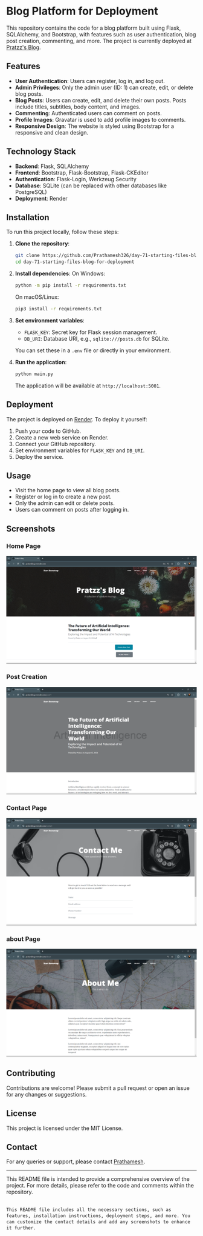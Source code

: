 # Blog Platform for Deployment

This repository contains the code for a blog platform built using Flask, SQLAlchemy, and Bootstrap, with features such as user authentication, blog post creation, commenting, and more. The project is currently deployed at [Pratzz's Blog](https://pratzzsblog.onrender.com/).

## Features

- **User Authentication**: Users can register, log in, and log out.
- **Admin Privileges**: Only the admin user (ID: 1) can create, edit, or delete blog posts.
- **Blog Posts**: Users can create, edit, and delete their own posts. Posts include titles, subtitles, body content, and images.
- **Commenting**: Authenticated users can comment on posts.
- **Profile Images**: Gravatar is used to add profile images to comments.
- **Responsive Design**: The website is styled using Bootstrap for a responsive and clean design.

## Technology Stack

- **Backend**: Flask, SQLAlchemy
- **Frontend**: Bootstrap, Flask-Bootstrap, Flask-CKEditor
- **Authentication**: Flask-Login, Werkzeug Security
- **Database**: SQLite (can be replaced with other databases like PostgreSQL)
- **Deployment**: Render

## Installation

To run this project locally, follow these steps:

1. **Clone the repository**:
   ```bash
   git clone https://github.com/Prathamesh326/day-71-starting-files-blog-for-deployment.git
   cd day-71-starting-files-blog-for-deployment
   ```

2. **Install dependencies**:
   On Windows:
   ```bash
   python -m pip install -r requirements.txt
   ```
   On macOS/Linux:
   ```bash
   pip3 install -r requirements.txt
   ```

3. **Set environment variables**:
   - `FLASK_KEY`: Secret key for Flask session management.
   - `DB_URI`: Database URI, e.g., `sqlite:///posts.db` for SQLite.

   You can set these in a `.env` file or directly in your environment.

4. **Run the application**:
   ```bash
   python main.py
   ```

   The application will be available at `http://localhost:5001`.

## Deployment

The project is deployed on [Render](https://pratzzsblog.onrender.com/). To deploy it yourself:

1. Push your code to GitHub.
2. Create a new web service on Render.
3. Connect your GitHub repository.
4. Set environment variables for `FLASK_KEY` and `DB_URI`.
5. Deploy the service.

## Usage

- Visit the home page to view all blog posts.
- Register or log in to create a new post.
- Only the admin can edit or delete posts.
- Users can comment on posts after logging in.

## Screenshots

### Home Page
![Home Page](screenshots/home.png)

### Post Creation 
![Post Creation](screenshots/post.png)

### Contact Page
![Contact Page](screenshots/contact.png)

### about Page
![about Page](screenshots/about.png)


## Contributing

Contributions are welcome! Please submit a pull request or open an issue for any changes or suggestions.

## License

This project is licensed under the MIT License.

## Contact

For any queries or support, please contact [Prathamesh](mailto:your-email@example.com).

---

This README file is intended to provide a comprehensive overview of the project. For more details, please refer to the code and comments within the repository.
```

This README file includes all the necessary sections, such as features, installation instructions, deployment steps, and more. You can customize the contact details and add any screenshots to enhance it further.
